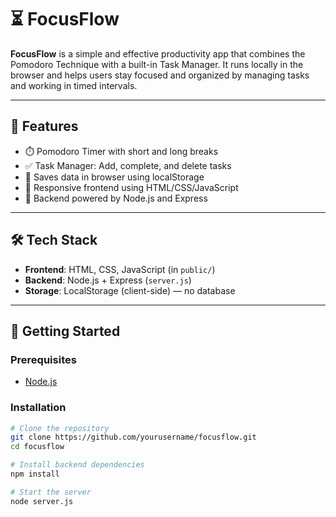 # ⏳ FocusFlow

**FocusFlow** is a simple and effective productivity app that combines the Pomodoro Technique with a built-in Task Manager. It runs locally in the browser and helps users stay focused and organized by managing tasks and working in timed intervals.

---

## 🌟 Features

- ⏱️ Pomodoro Timer with short and long breaks  
- ✅ Task Manager: Add, complete, and delete tasks  
- 💾 Saves data in browser using localStorage   
- 📱 Responsive frontend using HTML/CSS/JavaScript  
- 🔌 Backend powered by Node.js and Express

---

## 🛠️ Tech Stack

- **Frontend**: HTML, CSS, JavaScript (in `public/`)
- **Backend**: Node.js + Express (`server.js`)
- **Storage**: LocalStorage (client-side) — no database

---

## 🚀 Getting Started

### Prerequisites
- [Node.js](https://nodejs.org/)

### Installation

```bash
# Clone the repository
git clone https://github.com/yourusername/focusflow.git
cd focusflow

# Install backend dependencies
npm install

# Start the server
node server.js
